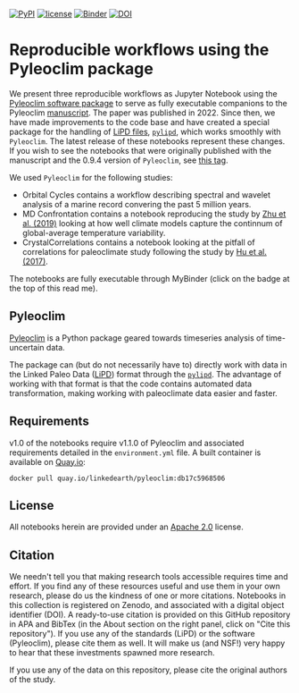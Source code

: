 [![PyPI](https://img.shields.io/badge/python-3.9-yellow.svg)]()
[![license](https://img.shields.io/github/license/LinkedEarth/PyleoclimPaper.svg)]()
[![Binder](https://mybinder.org/badge_logo.svg)](https://mybinder.org/v2/gh/LinkedEarth/PyleoclimPaper/HEAD)
[![DOI](https://zenodo.org/badge/377329396.svg)](https://zenodo.org/badge/latestdoi/377329396)

# Reproducible workflows using the Pyleoclim package

We present three reproducible workflows as Jupyter Notebook using the [Pyleoclim software package](https://pyleoclim-util.readthedocs.io/en/master/) to serve as fully executable companions to the Pyleoclim [manuscript](https://agupubs.onlinelibrary.wiley.com/doi/full/10.1029/2022PA004509). The paper was published in 2022. Since then, we have made improvements to the code base and have created a special package for the handling of [LiPD files](https://lipd.net), [`pylipd`](https://pylipd.readthedocs.io/en/latest/), which works smoothly with `Pyleoclim`. The latest release of these notebooks represent these changes. If you wish to see the notebooks that were originally published with the manuscript and the 0.9.4 version of `Pyleoclim`, see [this tag](https://github.com/LinkedEarth/PyleoclimPaper/tree/v0.4).

We used `Pyleoclim` for the following studies:
* Orbital Cycles contains a workflow describing spectral and wavelet analysis of a marine record convering the past 5 million years.
* MD Confrontation contains a notebook reproducing the study by [Zhu et al. (2019)](https://www.pnas.org/doi/abs/10.1073/pnas.1809959116) looking at how well climate models capture the continnum of global-average temperature variability. 
* CrystalCorrelations contains a notebook looking at the pitfall of correlations for paleoclimate study following the study by [Hu et al. (2017)](https://www.sciencedirect.com/science/article/abs/pii/S0012821X16306823). 

The notebooks are fully executable through MyBinder (click on the badge at the top of this read me). 

## Pyleoclim

[Pyleoclim](https://pyleoclim-util.readthedocs.io/en/master/) is a Python package geared towards timeseries analysis of time-uncertain data.

The package can (but do not necessarily have to) directly work with data in the Linked Paleo Data ([LiPD](https://lipd.net)) format through the [`pylipd`](https://pylipd.readthedocs.io/en/latest/). The advantage of working with that format is that the code contains automated data transformation, making working with paleoclimate data easier and faster.

## Requirements

v1.0 of the notebooks require v1.1.0 of Pyleoclim and associated requirements detailed in the `environment.yml` file. A built container is available on [Quay.io](https://quay.io/repository/linkedearth/pyleoclim?tab=tags):

`docker pull quay.io/linkedearth/pyleoclim:db17c5968506`

## License

All notebooks herein are provided under an [Apache 2.0](https://www.apache.org/licenses/LICENSE-2.0) license.

## Citation
We needn't tell you that making research tools accessible requires time and effort. If you find any of these resources useful and use them in your own research, please do us the kindness of one or more citations. Notebooks in this collection is registered on Zenodo, and associated with a digital object identifier (DOI).  A ready-to-use citation is provided on this GitHub repository in APA and BibTex (in the About section on the right panel, click on "Cite this repository"). If you use any of the standards (LiPD) or the software (Pyleoclim), please cite them as well. It will make us (and NSF!) very happy to hear that these investments spawned more research.

If you use any of the data on this repository, please cite the original authors of the study. 

